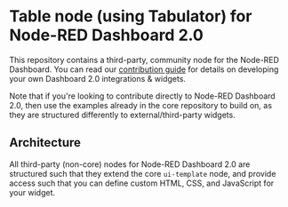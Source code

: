 # Table node (using Tabulator) for Node-RED Dashboard 2.0

This repository contains a third-party, community node for the Node-RED Dashboard. You can read our [contribution guide](https://dashboard.flowfuse.com/contributing/widgets/third-party.html) for details on developing your own Dashboard 2.0 integrations & widgets.


Note that if you're looking to contribute directly to Node-RED Dashboard 2.0, then use the examples already in the core repository to build on, as they are structured differently to external/third-party widgets.

## Architecture

All third-party (non-core) nodes for Node-RED Dashboard 2.0 are structured such that they extend the core `ui-template` node, and provide access such that you can define custom HTML, CSS, and JavaScript for your widget.

